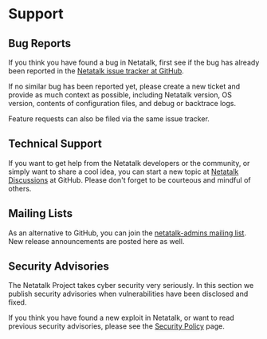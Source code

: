 # Support

## Bug Reports

If you think you have found a bug in Netatalk, first see if the bug has
already been reported in the [Netatalk issue tracker at
GitHub](https://github.com/Netatalk/netatalk/issues).

If no similar bug has been reported yet, please create a new ticket and
provide as much context as possible, including Netatalk version, OS
version, contents of configuration files, and debug or backtrace logs.

Feature requests can also be filed via the same issue tracker.

## Technical Support

If you want to get help from the Netatalk developers or the community,
or simply want to share a cool idea, you can start a new topic at
[Netatalk Discussions](https://github.com/Netatalk/netatalk/discussions)
at GitHub. Please don't forget to be courteous and mindful of others.

## Mailing Lists

As an alternative to GitHub, you can join the [netatalk-admins mailing
list](https://sourceforge.net/p/netatalk/mailman/netatalk-admins/). New
release announcements are posted here as well.

## Security Advisories

The Netatalk Project takes cyber security very seriously. In this
section we publish security advisories when vulnerabilities have been
disclosed and fixed.

If you think you have found a new exploit in Netatalk, or want to
read previous security advisories, please see the
[Security Policy](security.html) page.
